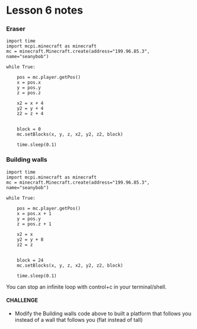 # Lesson 6 notes

### Eraser
```
import time
import mcpi.minecraft as minecraft
mc = minecraft.Minecraft.create(address="199.96.85.3", name="seanybob")

while True:

    pos = mc.player.getPos()
    x = pos.x
    y = pos.y
    z = pos.z
    
    x2 = x + 4
    y2 = y + 4
    z2 = z + 4
    
    
    block = 0
    mc.setBlocks(x, y, z, x2, y2, z2, block)
    
    time.sleep(0.1)
```

### Building walls
```
import time
import mcpi.minecraft as minecraft
mc = minecraft.Minecraft.create(address="199.96.85.3", name="seanybob")

while True:

    pos = mc.player.getPos()
    x = pos.x + 1
    y = pos.y
    z = pos.z + 1
    
    x2 = x
    y2 = y + 8
    z2 = z
    
    
    block = 24
    mc.setBlocks(x, y, z, x2, y2, z2, block)
    
    time.sleep(0.1)
```

You can stop an infinite loop with control+c in your terminal/shell.

#### CHALLENGE

- Modify the Building walls code above to built a platform that follows you instead of a wall that follows you (flat instead of tall)
